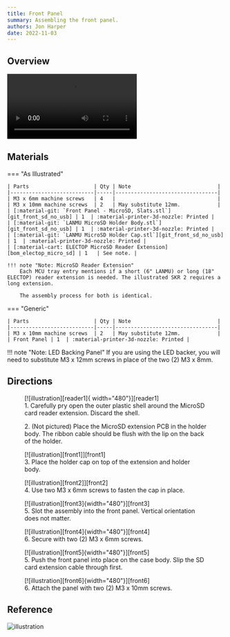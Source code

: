 ```yaml
---
title: Front Panel
summary: Assembling the front panel.
authors: Jon Harper
date: 2022-11-03
---
```



## Overview

<video controls="">
    <source src="https://jon-harper.github.io/OmniBox/video/0.9.9/front.mp4" type="video/mp4">
</video>

## Materials

=== "As Illustrated"

    | Parts                     | Qty | Note                            |
    |---------------------------|-----|---------------------------------|
    | M3 x 6mm machine screws   | 4   |                                 |
    | M3 x 10mm machine screws  | 2   | May substitute 12mm.            |
    | [:material-git: `Front Panel - MicroSD, Slats.stl`][git_front_sd_no_usb] | 1  | :material-printer-3d-nozzle: Printed |
    | [:material-git: `LANMU MicroSD Holder Body.stl`][git_front_sd_no_usb] | 1  | :material-printer-3d-nozzle: Printed |
    | [:material-git: `LANMU MicroSD Holder Cap.stl`][git_front_sd_no_usb] | 1  | :material-printer-3d-nozzle: Printed |
    | [:material-cart: ELECTOP MicroSD Reader Extension][bom_electop_micro_sd] | 1   | See note. |

    !!! note "Note: MicroSD Reader Extension"
        Each MCU tray entry mentions if a short (6" LANMU) or long (18" ELECTOP) reader extension is needed. The illustrated SKR 2 requires a long extension.

        The assembly process for both is identical.

=== "Generic"

    | Parts                     | Qty | Note                            |
    |---------------------------|-----|---------------------------------|
    | M3 x 10mm machine screws  | 2   | May substitute 12mm.            |
    | Front Panel | 1  | :material-printer-3d-nozzle: Printed |

!!! note "Note: LED Backing Panel"
    If you are using the LED backer, you will need to substitute M3 x 12mm screws in place of the two (2) M3 x 8mm.

## Directions

<figure markdown>
  [![illustration][reader1]{ width="480"}][reader1]
  <figcaption>1. Carefully pry open the outer plastic shell around the MicroSD card reader extension. Discard the shell.</figcaption>
</figure>

<figure markdown>
  <figcaption>2. (Not pictured) Place the MicroSD extension PCB in the holder body. The ribbon cable should be flush with the lip on the back of the holder.</figcaption>
</figure>

<figure markdown>
  [![illustration][front1]][front1]
  <figcaption>3. Place the holder cap on top of the extension and holder body.</figcaption>
</figure>

<figure markdown>
  [![illustration][front2]][front2]
  <figcaption>4. Use two M3 x 6mm screws to fasten the cap in place.</figcaption>
</figure>

<figure markdown>
  [![illustration][front3]{width="480"}][front3]
  <figcaption>5. Slot the assembly into the front panel. Vertical orientation does not matter.</figcaption>
</figure>

<figure markdown>
  [![illustration][front4]{width="480"}][front4]
  <figcaption>6. Secure with two (2) M3 x 6mm screws.</figcaption>
</figure>

<figure markdown>
  [![illustration][front5]{width="480"}][front5]
  <figcaption>5. Push the front panel into place on the case body. Slip the SD card extension cable through first.</figcaption>
</figure>

<figure markdown>
  [![illustration][front6]{width="480"}][front6]
  <figcaption>6. Attach the panel with two (2) M3 x 10mm screws.</figcaption>
</figure>

## Reference

![illustration][front_final]

[front1]: ../img/assembly/panels/front/front1.png
[front2]: ../img/assembly/panels/front/front2.png
[front3]: ../img/assembly/panels/front/front3.png
[front4]: ../img/assembly/panels/front/front4.png
[front5]: ../img/assembly/panels/front/front5.png
[front6]: ../img/assembly/panels/front/front6.png
[front_final]: ../img/assembly/panels/front/front_final.png
[reader1]: ../img/assembly/misc/reader1.png